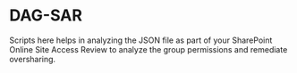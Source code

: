 # DAG-SAR
Scripts here helps in analyzing the JSON file as part of your SharePoint Online Site Access Review to analyze the group permissions and remediate oversharing.
